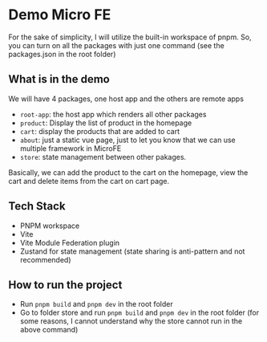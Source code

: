 # Demo Micro FE

For the sake of simplicity, I will utilize the built-in workspace of pnpm. So, you can turn on all the packages with just one command (see the packages.json in the root folder)

## What is in the demo

We will have 4 packages, one host app and the others are remote apps

- `root-app`: the host app which renders all other packages
- `product`: Display the list of product in the homepage
- `cart`: display the products that are added to cart
- `about`: just a static vue page, just to let you know that we can use multiple framework in MicroFE
- `store`: state management between other pakages.

Basically, we can add the product to the cart on the homepage, view the cart and delete items from the cart on cart page.

## Tech Stack

- PNPM workspace
- Vite
- Vite Module Federation plugin
- Zustand for state management (state sharing is anti-pattern and not recommended)

## How to run the project

- Run `pnpm build` and `pnpm dev` in the root folder
- Go to folder store and run `pnpm build` and `pnpm dev` in the root folder (for some reasons, I cannot understand why the store cannot run in the above command)
